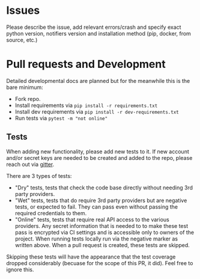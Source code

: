 # Issues

Please describe the issue, add relevant errors/crash and specify exact python version, notifiers version and installation method (pip, docker, from source, etc.)

# Pull requests and Development

Detailed developmental docs are planned but for the meanwhile this is the bare minimum:

- Fork repo.
- Install requirements via `pip install -r requirements.txt`
- Install dev requirements via  `pip install -r dev-requirements.txt`
- Run tests via `pytest -m "not online"`

## Tests

When adding new functionality, please add new tests to it. If new account and/or secret keys are needed to be created and added to the repo, please reach out via [gitter](https://gitter.im/notifiers/notifiers).

There are 3 types of tests:

- "Dry" tests, tests that check the code base directly without needing 3rd party providers.
- "Wet" tests, tests that do require 3rd party providers but are negative tests, or expected to fail. They can pass even without passing the required credentials to them.
- "Online" tests, tests that require real API access to the various providers. Any secret information that is needed to to make these test pass is encrypted via CI settings and is accessible only to owners of the project. When running tests locally run via the negative marker as written above. When a pull request is created, these tests are skipped.

Skipping these tests will have the appearance that the test coverage dropped considerably (becuase for the scope of this PR, it did). Feel free to ignore this.